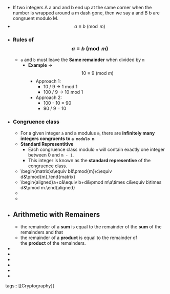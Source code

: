 - If two integers A a and and b end up at the same corner when the number is wrapped around a m dash gone, then we say a and B b are congruent modulo M.
- $$a \equiv b \pmod{m}$$
- ### Rules of $$a \equiv b \pmod{m}$$
	- `a` and `b` must leave the **Same remainder** when divided by `m`
		- **Example** -> $$10 \equiv 9 \: (\text{mod } m)$$
			- Approach 1:
				- 10 / 9 -> 1 mod 1
				- 100 / 9 -> 10 mod 1
			- Approach 2:
				- 100 - 10 = 90
				- 90 / 9 = 10
- ### Congruence class
	- For a given integer `a` and a modulus `m`, there are **infinitely many integers congruents to `a modulo m`**
	- **Standard Representitive**
		- Each congruence class modulo `m` will contain exactly one integer between 0 and `m - 1`.
		- This integer is known as the **standard representive** of the congruence class.
	- \begin{matrix}a\equiv b&\pmod{m}\\c\equiv d&\pmod{m},\end{matrix}
	- \begin{aligned}a+c&\equiv b+d&\pmod m\\a\times c&\equiv b\times d&\pmod m.\end{aligned}
	-
	-
- ## Arithmetic with Remainers
	- the remainder of a **sum** is equal to the remainder of the **sum** of the remainders and that
	- the remainder of a **product** is equal to the remainder of the **product** of the remainders.
-
-
-
-
-
-
tags:: [[Cryptography]]
